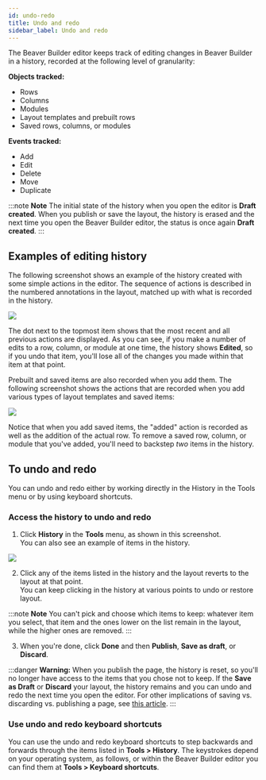 ```yaml
---
id: undo-redo
title: Undo and redo
sidebar_label: Undo and redo
---
```


The Beaver Builder editor keeps track of editing changes in Beaver Builder in
a history, recorded at the following level of granularity:

**Objects tracked:**

  * Rows
  * Columns
  * Modules
  * Layout templates and prebuilt rows
  * Saved rows, columns, or modules

**Events tracked:**

  * Add
  * Edit
  * Delete
  * Move
  * Duplicate

:::note **Note**
The initial state of the history when you open the editor is **Draft
created**. When you publish or save the layout, the history is erased and the
next time you open the Beaver Builder editor, the status is once again **Draft
created**.
:::

## Examples of editing history

The following screenshot shows an example of the history created with some
simple actions in the editor. The sequence of actions is described in the
numbered annotations in the layout, matched up with what is recorded in the
history.

![](/img/the-basics-undo-repo-1.png)

The dot next to the topmost item shows that the most recent and all previous
actions are displayed. As you can see, if you make a number of edits to a row,
column, or module at one time, the history shows **Edited**, so if you undo
that item, you'll lose all of the changes you made within that item at that
point.

Prebuilt and saved items are also recorded when you add them. The following
screenshot shows the actions that are recorded when you add various types of
layout templates and saved items:

![](/img/the-basics-undo-repo-2.png)

Notice that when you add saved items, the "added" action is recorded as well
as the addition of the actual row. To remove a saved row, column, or module
that you've added, you'll need to backstep *two* items in the history.

## To undo and redo

You can undo and redo either by working directly in the History in the Tools
menu or by using keyboard shortcuts.

### Access the history to undo and redo

1. Click **History** in the **Tools** menu, as shown in this screenshot.   
You can also see an example of items in the history.

![](/img/the-basics-undo-repo-3.png)

2. Click any of the items listed in the history and the layout reverts to the layout at that point.  
You can keep clicking in the history at various points to undo or restore
layout.

:::note **Note**
You can't pick and choose which items to keep: whatever item you
select, that item and the ones lower on the list remain in the layout, while
the higher ones are removed.
:::

3. When you're done, click **Done** and then **Publish**, **Save as draft**, or **Discard**.

:::danger **Warning:**
When you publish the page, the history is reset, so you'll no
longer have access to the items that you chose not to keep. If the **Save as
Draft** or **Discard** your layout, the history remains and you can undo and
redo the next time you open the editor. For other implications of saving vs.
discarding vs. publishing a page, see [this article](/beaver-builder/getting-started/bb-editor-basics/save-publish-discard.md).
:::

### Use undo and redo keyboard shortcuts

You can use the undo and redo keyboard shortcuts to step backwards and
forwards through the items listed in **Tools > History**. The keystrokes
depend on your operating system, as follows, or within the Beaver Builder
editor you can find them at **Tools > Keyboard shortcuts**.
